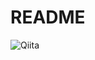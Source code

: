 # README

![Qiita](https://lucid.app/documents/embeddedchart/7322ed76-81fb-4782-8b7f-332aa495a294?invitationId=inv_ced213b4-bc33-4c78-85dc-bf8ba464a039#　"キータ")